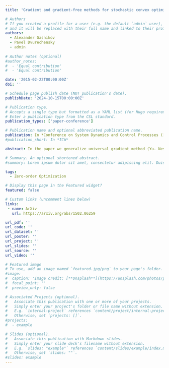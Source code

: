 ```yaml
---
title: 'Gradient and gradient-free methods for stochastic convex optimization with inexact oracle'

# Authors
# If you created a profile for a user (e.g. the default `admin` user), write the username (folder name) here
# and it will be replaced with their full name and linked to their profile.
authors:
  - Alexander Gasnikov
  - Pavel Dvurechensky
  - admin
  
# Author notes (optional)
#author_notes:
#  - 'Equal contribution'
#  - 'Equal contribution'

date: '2015-02-22T00:00:00Z'
doi: ''

# Schedule page publish date (NOT publication's date).
publishDate: '2024-10-15T00:00:00Z'

# Publication type.
# Accepts a single type but formatted as a YAML list (for Hugo requirements).
# Enter a publication type from the CSL standard.
publication_types: ['paper-conference']

# Publication name and optional abbreviated publication name.
publication: In *Conference on System Dynamics and Control Processes ([SDCP2014](http://sdcp2014.imm.uran.ru/sdcp2014/Program_sdcp2014.pdf))*
#publication_short: In *ICW*

abstract: In the paper we generalize universal gradient method (Yu. Nesterov) to strongly convex case and to Intermediate gradient method (Devolder-Glineur-Nesterov). We also consider possible generalizations to stochastic and online context. We show how these results can be generalized to gradient-free method and method of random direction search. But the main ingridient of this paper is assumption about the oracle. We considered the oracle to be inexact.

# Summary. An optional shortened abstract.
#summary: Lorem ipsum dolor sit amet, consectetur adipiscing elit. Duis posuere tellus ac convallis placerat. Proin tincidunt magna sed ex sollicitudin condimentum.

tags:
  - Zero-order Optimization

# Display this page in the Featured widget?
featured: false

# Custom links (uncomment lines below)
links:
 - name: ArXiv
   url: https://arxiv.org/abs/1502.06259

url_pdf: ''
url_code: ''
url_dataset: ''
url_poster: ''
url_project: ''
url_slides: ''
url_source: ''
url_video: ''

# Featured image
# To use, add an image named `featured.jpg/png` to your page's folder.
#image:
#  caption: 'Image credit: [**Unsplash**](https://unsplash.com/photos/pLCdAaMFLTE)'
#  focal_point: ''
#  preview_only: false

# Associated Projects (optional).
#   Associate this publication with one or more of your projects.
#   Simply enter your project's folder or file name without extension.
#   E.g. `internal-project` references `content/project/internal-project/index.md`.
#   Otherwise, set `projects: []`.
#projects:
#  - example

# Slides (optional).
#   Associate this publication with Markdown slides.
#   Simply enter your slide deck's filename without extension.
#   E.g. `slides: "example"` references `content/slides/example/index.md`.
#   Otherwise, set `slides: ""`.
#slides: example
---
```

